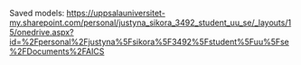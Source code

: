
Saved models:
https://uppsalauniversitet-my.sharepoint.com/personal/justyna_sikora_3492_student_uu_se/_layouts/15/onedrive.aspx?id=%2Fpersonal%2Fjustyna%5Fsikora%5F3492%5Fstudent%5Fuu%5Fse%2FDocuments%2FAICS
